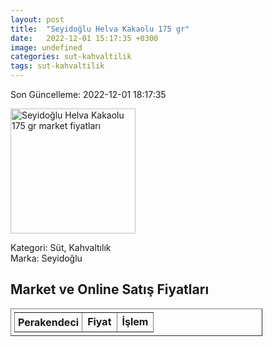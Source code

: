 ```yaml
---
layout: post
title:  "Seyidoğlu Helva Kakaolu 175 gr"
date:   2022-12-01 15:17:35 +0300
image: undefined
categories: sut-kahvaltilik
tags: sut-kahvaltilik
---
```


Son Güncelleme: 2022-12-01 18:17:35

<img src="undefined" width="200" alt="Seyidoğlu Helva Kakaolu 175 gr market fiyatları" />

Kategori: Süt, Kahvaltılık
<br />
Marka: Seyidoğlu

<h2>Market ve Online Satış Fiyatları</h2>

<table border="1" style="padding: 5px;width:80%;">
  <tr>
    <td style="padding: 5px;"><strong>Perakendeci</strong></td>
    <td><strong>Fiyat</strong></td>
    <td><strong>İşlem</strong></td>
  </tr>
  
</table>

